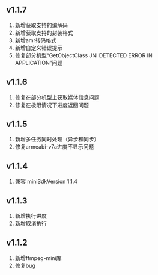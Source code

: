 ## v1.1.7
1. 新增获取支持的编解码
2. 新增获取支持的封装格式
3. 新增amr转码格式
4. 新增自定义错误提示
5. 修复部分机型“GetObjectClass JNI DETECTED ERROR IN APPLICATION”问题

## v1.1.6
1. 修复在部分机型上获取媒体信息问题
2. 修复在极限情况下进度返回问题

## v1.1.5
1. 新增多任务同时处理（异步和同步）
2. 修复armeabi-v7a进度不显示问题

## v1.1.4
1. 兼容 miniSdkVersion 1.1.4

## v1.1.3
1. 新增执行进度
2. 新增取消执行

## v1.1.2
1. 新增ffmpeg-mini库
2. 修复bug